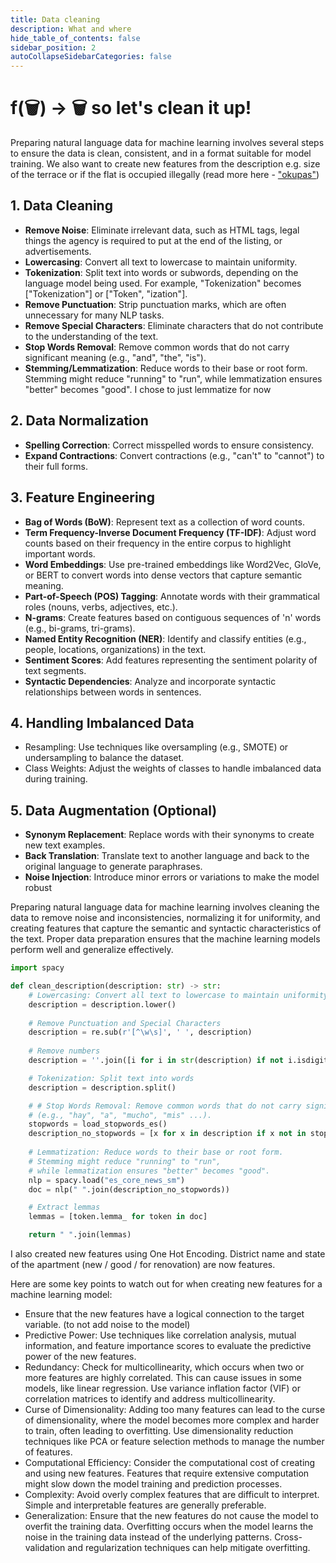 ```yaml
---
title: Data cleaning
description: What and where
hide_table_of_contents: false
sidebar_position: 2
autoCollapseSidebarCategories: false
---
```


# f(🗑) -> 🗑  so let's clean it up!

Preparing natural language data for machine learning involves several steps to ensure the data is clean, consistent, and in a format suitable for model training. We also want to create new features from the description e.g. size of the terrace or if the flat is occupied illegally (read more here - ["okupas"](https://www.idealista.com/en/news/legal-advice-in-spain/2024/04/15/816509-squatting-in-spain-understanding-spain-s-okupas-problem#:~:text=of%20such%20actions.-,The%20rise%20of%20the%20'okupa'%3A%20Economic%20crisis%20and%20housing,blend%20of%20socio%2Deconomic%20factors.))

## 1. Data Cleaning  

- **Remove Noise**: Eliminate irrelevant data, such as HTML tags, legal things the agency is required to put at the end of the listing, or advertisements.  
- **Lowercasing**: Convert all text to lowercase to maintain uniformity.  
- **Tokenization**: Split text into words or subwords, depending on the language model being used. For example, "Tokenization" becomes ["Tokenization"] or ["Token", "ization"].   
- **Remove Punctuation**: Strip punctuation marks, which are often unnecessary for many NLP tasks.
- **Remove Special Characters**: Eliminate characters that do not contribute to the understanding of the text.
- **Stop Words Removal**: Remove common words that do not carry significant meaning (e.g., "and", "the", "is").
- **Stemming/Lemmatization**: Reduce words to their base or root form. Stemming might reduce "running" to "run", while lemmatization ensures "better" becomes "good". I chose to just lemmatize for now

## 2. Data Normalization
- **Spelling Correction**: Correct misspelled words to ensure consistency.  
- **Expand Contractions**: Convert contractions (e.g., "can't" to "cannot") to their full forms.  

## 3. Feature Engineering
- **Bag of Words (BoW)**: Represent text as a collection of word counts.  
- **Term Frequency-Inverse Document Frequency (TF-IDF)**: Adjust word counts based on their frequency in the entire corpus to highlight important words.  
- **Word Embeddings**: Use pre-trained embeddings like Word2Vec, GloVe, or BERT to convert words into dense vectors that capture semantic meaning.  
- **Part-of-Speech (POS) Tagging**: Annotate words with their grammatical roles (nouns, verbs, adjectives, etc.).  
- **N-grams**: Create features based on contiguous sequences of 'n' words (e.g., bi-grams, tri-grams).  
- **Named Entity Recognition (NER)**: Identify and classify entities (e.g., people, locations, organizations) in the text.  
- **Sentiment Scores**: Add features representing the sentiment polarity of text segments.  
- **Syntactic Dependencies**: Analyze and incorporate syntactic relationships between words in sentences.  

## 4. Handling Imbalanced Data  
- Resampling: Use techniques like oversampling (e.g., SMOTE) or undersampling to balance the dataset.  
- Class Weights: Adjust the weights of classes to handle imbalanced data during training.  

## 5. Data Augmentation (Optional)  
- **Synonym Replacement**: Replace words with their synonyms to create new text examples.
- **Back Translation**: Translate text to another language and back to the original language to generate paraphrases.
- **Noise Injection**: Introduce minor errors or variations to make the model robust


Preparing natural language data for machine learning involves cleaning the data to remove noise and inconsistencies, normalizing it for uniformity, and creating features that capture the semantic and syntactic characteristics of the text. Proper data preparation ensures that the machine learning models perform well and generalize effectively. 

```python
import spacy

def clean_description(description: str) -> str:
    # Lowercasing: Convert all text to lowercase to maintain uniformity.  
    description = description.lower()
    
    # Remove Punctuation and Special Characters
    description = re.sub(r'[^\w\s]', ' ', description)
    
    # Remove numbers
    description = ''.join([i for i in str(description) if not i.isdigit()])

    # Tokenization: Split text into words
    description = description.split()

    # # Stop Words Removal: Remove common words that do not carry significant meaning 
    # (e.g., "hay", "a", "mucho", "mis" ...).
    stopwords = load_stopwords_es()
    description_no_stopwords = [x for x in description if x not in stopwords]
    
    # Lemmatization: Reduce words to their base or root form. 
    # Stemming might reduce "running" to "run", 
    # while lemmatization ensures "better" becomes "good".
    nlp = spacy.load("es_core_news_sm")
    doc = nlp(" ".join(description_no_stopwords))

    # Extract lemmas
    lemmas = [token.lemma_ for token in doc]

    return " ".join(lemmas)
```

I also created new features using One Hot Encoding. District name and state of the apartment (new / good / for renovation) are now features. 

Here are some key points to watch out for when creating new features for a machine learning model:

-  Ensure that the new features have a logical connection to the target variable. (to not add noise to the model)
- Predictive Power: Use techniques like correlation analysis, mutual information, and feature importance scores to evaluate the predictive power of the new features.
- Redundancy: Check for multicollinearity, which occurs when two or more features are highly correlated. This can cause issues in some models, like linear regression. Use variance inflation factor (VIF) or correlation matrices to identify and address multicollinearity.
- Curse of Dimensionality: Adding too many features can lead to the curse of dimensionality, where the model becomes more complex and harder to train, often leading to overfitting. Use dimensionality reduction techniques like PCA or feature selection methods to manage the number of features.
- Computational Efficiency: Consider the computational cost of creating and using new features. Features that require extensive computation might slow down the model training and prediction processes.
- Complexity: Avoid overly complex features that are difficult to interpret. Simple and interpretable features are generally preferable.
- Generalization: Ensure that the new features do not cause the model to overfit the training data. Overfitting occurs when the model learns the noise in the training data instead of the underlying patterns. Cross-validation and regularization techniques can help mitigate overfitting.
